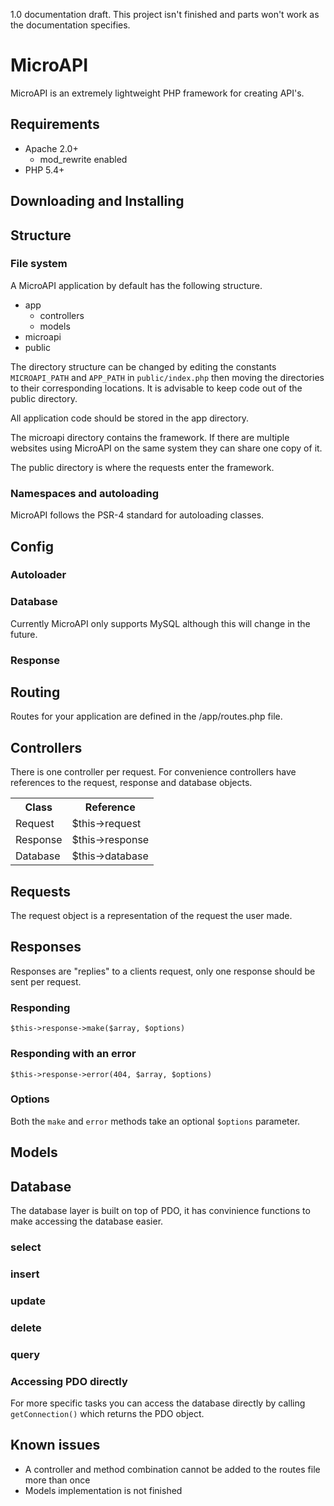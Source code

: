 1.0 documentation draft. 
This project isn't finished and parts won't work as the documentation specifies. 

MicroAPI
========

MicroAPI is an extremely lightweight PHP framework for creating API's. 

Requirements
------------

- Apache 2.0+
  - mod_rewrite enabled 
- PHP 5.4+

Downloading and Installing
--------------------------


Structure
---------

### File system

A MicroAPI application by default has the following structure. 

- app
  - controllers
  - models
- microapi
- public

The directory structure can be changed by editing the constants `MICROAPI_PATH` and `APP_PATH` in `public/index.php` then moving the directories to their corresponding locations. It is advisable to keep code out of the public directory. 

All application code should be stored in the app directory. 

The microapi directory contains the framework. If there are multiple websites using MicroAPI on the same system they can share one copy of it. 

The public directory is where the requests enter the framework. 

### Namespaces and autoloading

MicroAPI follows the PSR-4 standard for autoloading classes.

Config
------

### Autoloader



### Database

Currently MicroAPI only supports MySQL although this will change in the future.

### Response



Routing
-------

Routes for your application are defined in the /app/routes.php file.



Controllers
-----------

There is one controller per request. For convenience controllers have references to the request, response and database objects.

<table>
	<tr>
		<th>Class</th>
		<th>Reference</th>
	</tr>
	<tr>
		<td>Request</td>
		<td>$this->request</td>
	</tr>
	<tr>
		<td>Response</td>
		<td>$this->response</td>
	</tr>
	<tr>
		<td>Database</td>
		<td>$this->database</td>
	</tr>
</table> 

Requests
--------

The request object is a representation of the request the user made.


Responses
---------

Responses are "replies" to a clients request, only one response should be sent per request.

### Responding
`$this->response->make($array, $options)`

### Responding with an error
`$this->response->error(404, $array, $options)`

### Options

Both the `make` and `error` methods take an optional `$options` parameter.

Models
------

Database
--------

The database layer is built on top of PDO, it has convinience functions to make accessing the database easier.

### select
### insert
### update
### delete
### query


### Accessing PDO directly

For more specific tasks you can access the database directly by calling `getConnection()` which returns the PDO object.

Known issues
------------

- A controller and method combination cannot be added to the routes file more than once
- Models implementation is not finished